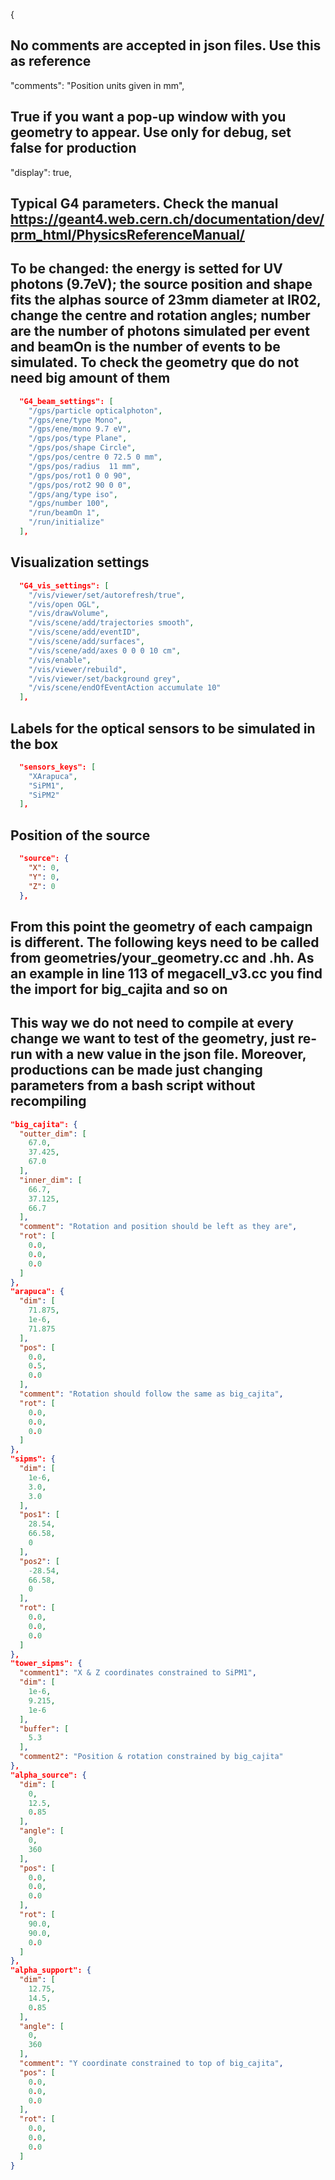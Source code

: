 {

## No comments are accepted in json files. Use this as reference

  "comments": "Position units given in mm",

## True if you want a pop-up window with you geometry to appear. Use only for debug, set false for production

  "display": true,
  
## Typical G4 parameters. Check the manual <https://geant4.web.cern.ch/documentation/dev/prm_html/PhysicsReferenceManual/>

## To be changed: the energy is setted for UV photons (9.7eV); the source position and shape fits the alphas source of 23mm diameter at IR02, change the centre and rotation angles; number are the number of photons simulated per event and beamOn is the number of events to be simulated. To check the geometry que do not need big amount of them

```json
  "G4_beam_settings": [
    "/gps/particle opticalphoton",
    "/gps/ene/type Mono",
    "/gps/ene/mono 9.7 eV",
    "/gps/pos/type Plane",
    "/gps/pos/shape Circle",
    "/gps/pos/centre 0 72.5 0 mm",
    "/gps/pos/radius  11 mm",
    "/gps/pos/rot1 0 0 90",
    "/gps/pos/rot2 90 0 0",
    "/gps/ang/type iso",
    "/gps/number 100",
    "/run/beamOn 1",
    "/run/initialize"
  ],
```

## Visualization settings

```json
  "G4_vis_settings": [
    "/vis/viewer/set/autorefresh/true",
    "/vis/open OGL",
    "/vis/drawVolume",
    "/vis/scene/add/trajectories smooth",
    "/vis/scene/add/eventID",
    "/vis/scene/add/surfaces",
    "/vis/scene/add/axes 0 0 0 10 cm",
    "/vis/enable",
    "/vis/viewer/rebuild",
    "/vis/viewer/set/background grey",
    "/vis/scene/endOfEventAction accumulate 10"
  ],
```

## Labels for the optical sensors to be simulated in the box

```json
  "sensors_keys": [
    "XArapuca",
    "SiPM1",
    "SiPM2"
  ],
```

## Position of the source

```json
  "source": {
    "X": 0,
    "Y": 0,
    "Z": 0
  },
```

## From this point the geometry of each campaign is different. The following keys need to be called from geometries/your_geometry.cc and .hh. As an example in line 113 of megacell_v3.cc you find the import for big_cajita and so on

## This way we do not need to compile at every change we want to test of the geometry, just re-run with a new value in the json file. Moreover, productions can be made just changing parameters from a bash script without recompiling

  ```json
  "big_cajita": {
    "outter_dim": [
      67.0,
      37.425,
      67.0
    ],
    "inner_dim": [
      66.7,
      37.125,
      66.7
    ],
    "comment": "Rotation and position should be left as they are",
    "rot": [
      0.0,
      0.0,
      0.0
    ]
  },
  "arapuca": {
    "dim": [
      71.875,
      1e-6,
      71.875
    ],
    "pos": [
      0.0,
      0.5,
      0.0
    ],
    "comment": "Rotation should follow the same as big_cajita",
    "rot": [
      0.0,
      0.0,
      0.0
    ]
  },
  "sipms": {
    "dim": [
      1e-6,
      3.0,
      3.0
    ],
    "pos1": [
      28.54,
      66.58,
      0
    ],
    "pos2": [
      -28.54,
      66.58,
      0
    ],
    "rot": [
      0.0,
      0.0,
      0.0
    ]
  },
  "tower_sipms": {
    "comment1": "X & Z coordinates constrained to SiPM1",
    "dim": [
      1e-6,
      9.215,
      1e-6
    ],
    "buffer": [
      5.3
    ],
    "comment2": "Position & rotation constrained by big_cajita"
  },
  "alpha_source": {
    "dim": [
      0,
      12.5,
      0.85
    ],
    "angle": [
      0,
      360
    ],
    "pos": [
      0.0,
      0.0,
      0.0
    ],
    "rot": [
      90.0,
      90.0,
      0.0
    ]
  },
  "alpha_support": {
    "dim": [
      12.75,
      14.5,
      0.85
    ],
    "angle": [
      0,
      360
    ],
    "comment": "Y coordinate constrained to top of big_cajita",
    "pos": [
      0.0,
      0.0,
      0.0
    ],
    "rot": [
      0.0,
      0.0,
      0.0
    ]
  }
```
